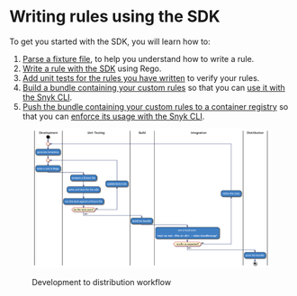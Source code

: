 # Writing rules using the SDK

To get you started with the SDK, you will learn how to:

1. [Parse a fixture file](../../snyk-infrastructure-as-code/custom-rules/getting-started-with-the-sdk/parsing-an-input-file.md), to help you understand how to write a rule.
2. [​Write a rule with the SDK](../../snyk-infrastructure-as-code/custom-rules/getting-started-with-the-sdk/writing-a-rule.md) using Rego.
3. [Add unit tests for the rules you have written](../../snyk-infrastructure-as-code/custom-rules/getting-started-with-the-sdk/testing-a-rule.md) to verify your rules.
4. [Build a bundle containing your custom rules](../../snyk-infrastructure-as-code/custom-rules/getting-started-with-the-sdk/bundling-rules.md) so that you can [use it with the Snyk CLI](../../snyk-infrastructure-as-code/custom-rules/use-iac-custom-rules-with-cli/).
5. [Push the bundle containing your custom rules to a container registry](../../snyk-infrastructure-as-code/custom-rules/getting-started-with-the-sdk/pushing-a-bundle.md) so that you can [enforce its usage with the Snyk CLI](../../snyk-infrastructure-as-code/custom-rules/use-iac-custom-rules-with-cli/).

<figure><img src="../../../.gitbook/assets/image (117) (1) (1) (1) (1) (1) (1) (1) (1) (1) (1) (1) (1) (1) (1) (1) (1) (1) (1) (1) (1) (1) (1) (1) (1) (1) (3).png" alt="Development to distribution workflow"><figcaption><p>Development to distribution workflow</p></figcaption></figure>
